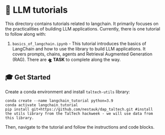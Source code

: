 # 💅 LLM tutorials

This directory contains tutorials related to langchain. It primarily focuses on the practicalities of building LLM applications. Currently, there is one tutorial to follow along with: 

1. `basics_of_langchain.ipynb` - This tutorial introduces the basics of LangChain and how to use the library to build LLM applications. It covers prompts, chains, agents and Retrieval Augmented Generation (RAG). There are **🛸 TASK** to complete along the way.

## 🎓 Get Started

Create a conda environment and install `taltech-utils` library:

```
conda create --name langchain_tutorial python=3.9
conda activate langchain_tutorial
pip install git+https://github.com/nestauk/dap_taltech.git #install the utils library from the TalTech hackweek - we will use data from this library. 
```

Then, navigate to the tutorial and follow the instructions and code blocks.
